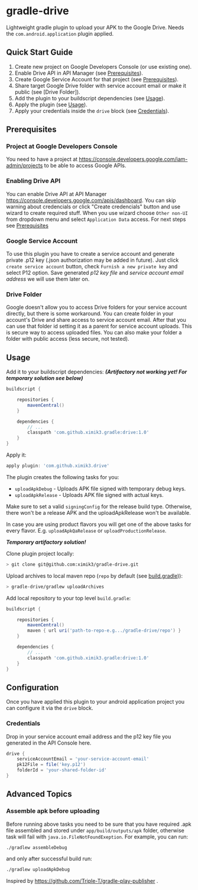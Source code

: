 # gradle-drive

Lightweight gradle plugin to upload your APK to the Google Drive. Needs the ```com.android.application``` plugin applied.

## Quick Start Guide

1. Create new project on Google Developers Console (or use existing one).
1. Enable Drive API in API Manager (see [Prerequisites](#enabling-drive-api)).
1. Create Google Service Account for that project (see [Prerequisites](#google-service-account)).
1. Share target Google Drive folder with service account email or make it public (see [Drive Folder]).
1. Add the plugin to your buildscript dependencies (see [Usage](#usage)).
1. Apply the plugin (see [Usage](#usage)).
1. Apply your credentials inside the `drive` block (see [Credentials](#credentials)).

## Prerequisites

### Project at Google Developers Console

You need to have a project at https://console.developers.google.com/iam-admin/projects to be able to access Google APIs.

### Enabling Drive API

You can enable Drive API at API Manager https://console.developers.google.com/apis/dashboard. You can skip warning about credencials or click "Create credencials" button and use wizard to create required stuff. 
When you use wizard choose `Other non-UI` from dropdown menu and select `Application Data` access. For next steps see [Prerequisites](#google-service-account)

### Google Service Account

To use this plugin you have to create a service account and generate private .p12 key (.json authorization may be added in future).
Just click `create service account` button, check `Furnish a new private key` and select P12 option. 
Save generated *p12 key file* and *service account email address* we will use them later on.

### Drive Folder

Google doesn't allow you to access Drive folders for your service account directly, but there is some workaround. 
You can create folder in your account's Drive and share access to service account email. 
After that you can use that folder id setting it as a parent for service account uploads. This is secure way to access uploaded files.
You can also make your folder a folder with public access (less secure, not tested).

## Usage

Add it to your buildscript dependencies: ***(Artifactory not working yet! For temporary solution see below)***

```groovy
buildscript {

    repositories {
        mavenCentral()
    }

    dependencies {
    	// ...
        classpath 'com.github.ximik3.gradle:drive:1.0'
    }
}
```

Apply it:

```groovy
apply plugin: 'com.github.ximik3.drive'
```

The plugin creates the following tasks for you:

* `uploadApkDebug` - Uploads APK file signed with temporary debug keys.
* `uploadApkRelease` - Uploads APK file signed with actual keys.

Make sure to set a valid `signingConfig` for the release build type. Otherwise, there won't be a release APK and the uploadApkRelease won't be available.

In case you are using product flavors you will get one of the above tasks for every flavor. E.g. `uploadApkQaRelease` or `uploadProductionRelease`.

***Temporary artifactory solution!***

Clone plugin project locally:

```bash
> git clone git@github.com:ximik3/gradle-drive.git
```

Upload archives to local maven repo (`repo` by default (see [build.gradle](build.gradle))):

```bash
> gradle-drive/gradlew uploadArchives
```

Add local repository to your top level `build.gradle`:

```groovy
buildscript {

    repositories {
        mavenCentral()
        maven { url uri('path-to-repo-e.g.../gradle-drive/repo') }
    }

    dependencies {
    	// ...
        classpath 'com.github.ximik3.gradle:drive:1.0'
    }
}
```

## Configuration

Once you have applied this plugin to your android application project you can configure it via the ```drive``` block.

### Credentials

Drop in your service account email address and the p12 key file you generated in the API Console here.

```groovy
drive {
    serviceAccountEmail = 'your-service-account-email'
    pk12File = file('key.p12')
    folderId = 'your-shared-folder-id'
}
```

## Advanced Topics

### Assemble apk before uploading

Before running above tasks you need to be sure that you have required .apk file assembled and stored under `app/build/outputs/apk` folder, otherwise task will fail with `java.io.FileNotFoundExeption`.
For example, you can run:

```bash
./gradlew assembleDebug
```

and only after successful build run:

```bash
./gradlew uploadApkDebug
```

Inspired by https://github.com/Triple-T/gradle-play-publisher .
